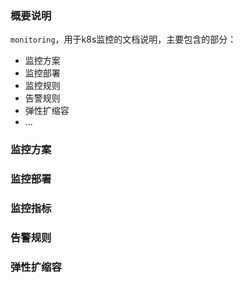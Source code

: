
### 概要说明

`monitoring`，用于k8s监控的文档说明，主要包含的部分：
- 监控方案
- 监控部署
- 监控规则
- 告警规则
- 弹性扩缩容
- ...

### 监控方案

### 监控部署

### 监控指标

### 告警规则

### 弹性扩缩容
